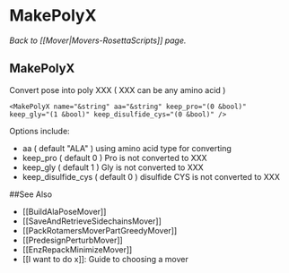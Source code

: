 # MakePolyX
*Back to [[Mover|Movers-RosettaScripts]] page.*
## MakePolyX

Convert pose into poly XXX ( XXX can be any amino acid )

    <MakePolyX name="&string" aa="&string" keep_pro="(0 &bool)"  keep_gly="(1 &bool)" keep_disulfide_cys="(0 &bool)" />

Options include:

-   aa ( default "ALA" ) using amino acid type for converting
-   keep\_pro ( default 0 ) Pro is not converted to XXX
-   keep\_gly ( default 1 ) Gly is not converted to XXX
-   keep\_disulfide\_cys ( default 0 ) disulfide CYS is not converted to XXX


##See Also

* [[BuildAlaPoseMover]]
* [[SaveAndRetrieveSidechainsMover]]
* [[PackRotamersMoverPartGreedyMover]]
* [[PredesignPerturbMover]]
* [[EnzRepackMinimizeMover]]
* [[I want to do x]]: Guide to choosing a mover